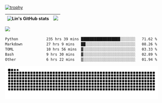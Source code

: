 [![trophy](https://github-profile-trophy.vercel.app/?username=ocss884&column=7)](https://github.com/ocss884)

| ![Lin's GitHub stats](https://github-readme-stats.vercel.app/api?username=ocss884&show_icons=true&hide_border=True&count_private=true) | ![](https://github-readme-streak-stats.herokuapp.com?user=ocss884&hide_border=true&date_format=M%20j%5B%2C%20Y%5D&ring=7EDDCF&fire=7EDDCF") |
| ------------------------------------------------------------ | ------------------------------------------------------------ |

![](https://komarev.com/ghpvc/?username=ocss884&color=brightgreen)

<!--START_SECTION:waka-->

```txt
Python             235 hrs 39 mins ██████████████████░░░░░░░   71.62 %
Markdown           27 hrs 9 mins   ██░░░░░░░░░░░░░░░░░░░░░░░   08.26 %
TOML               10 hrs 56 mins  ▓░░░░░░░░░░░░░░░░░░░░░░░░   03.33 %
Bash               9 hrs 30 mins   ▓░░░░░░░░░░░░░░░░░░░░░░░░   02.89 %
Other              6 hrs 22 mins   ▒░░░░░░░░░░░░░░░░░░░░░░░░   01.94 %
```

<!--END_SECTION:waka-->

<p align="center">
   <img src="https://github.com/ocss884/ocss884/blob/output/github-snake.svg" alt="snake">
</p>
